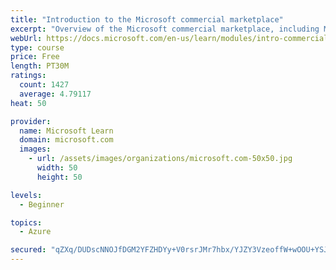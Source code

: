 ```yaml
---
title: "Introduction to the Microsoft commercial marketplace"
excerpt: "Overview of the Microsoft commercial marketplace, including Microsoft AppSource, Azure Marketplace, offer types, and Marketplace Rewards"
webUrl: https://docs.microsoft.com/en-us/learn/modules/intro-commercial-marketplace/
type: course
price: Free
length: PT30M
ratings:
  count: 1427
  average: 4.79117
heat: 50

provider:
  name: Microsoft Learn
  domain: microsoft.com
  images:
    - url: /assets/images/organizations/microsoft.com-50x50.jpg
      width: 50
      height: 50

levels:
  - Beginner

topics:
  - Azure

secured: "qZXq/DUDscNNOJfDGM2YFZHDYy+V0rsrJMr7hbx/YJZY3VzeoffW+wOOU+YSJkG/7h5/SSw1W8QEOA1Qk1EwCeFhQeSD0tFckwpgjo2fznKWV5nASnYiY1HE6nEXiHD/qkRUVOGsE2b4N2q9LFNiCGKJophFRAKWySk4d004/JOnY4z8aSauc26w7J+efmXeQEuLTF7r9YHFtCcfaMelDfjM9z31DAfochRziIPaZKQTLwvNoPKZeBz3eAPHPIYZRoQ+/DQLit5wOWSpXXEWEBW0yODAR+gjsbnZF1NCeNoj/y9Ffiitt1vEO1+vua0KF87bSACN5VVsKAR6o2w9mTTksn72oHtYAT2nBF8W6h+LwzruvZw/A4/MVC9GHPcvsKZhIY24kNvQZU5+VwBJqS0hNPfdGjR8fVQw/vQ8LNo=;9vVh0YXx0/yhg6+liCl7ZA=="
---
```


